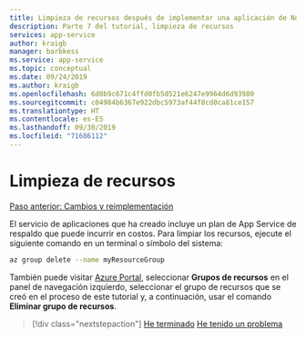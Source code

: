 ```yaml
---
title: Limpieza de recursos después de implementar una aplicación de Node.js en Azure mediante la CLI de Azure
description: Parte 7 del tutorial, limpieza de recursos
services: app-service
author: kraigb
manager: barbkess
ms.service: app-service
ms.topic: conceptual
ms.date: 09/24/2019
ms.author: kraigb
ms.openlocfilehash: 6d0b9c671c4ffd0fb5d521e6247e9964d6d93980
ms.sourcegitcommit: c04984b6367e922dbc5973af44f8cd0ca81ce157
ms.translationtype: HT
ms.contentlocale: es-ES
ms.lasthandoff: 09/30/2019
ms.locfileid: "71686112"
---
```

# <a name="clean-up-resources"></a>Limpieza de recursos

[Paso anterior: Cambios y reimplementación](tutorial-vscode-docker-node-06.md)

El servicio de aplicaciones que ha creado incluye un plan de App Service de respaldo que puede incurrir en costos. Para limpiar los recursos, ejecute el siguiente comando en un terminal o símbolo del sistema:

```bash
az group delete --name myResourceGroup
```

También puede visitar [Azure Portal](https://portal.azure.com), seleccionar **Grupos de recursos** en el panel de navegación izquierdo, seleccionar el grupo de recursos que se creó en el proceso de este tutorial y, a continuación, usar el comando **Eliminar grupo de recursos**.

> [!div class="nextstepaction"]
> [He terminado](node-howto-deploy-web-app.md) [He tenido un problema](https://www.research.net/r/PWZWZ52?tutorial=node-deployment&step=clean-up-resources)
